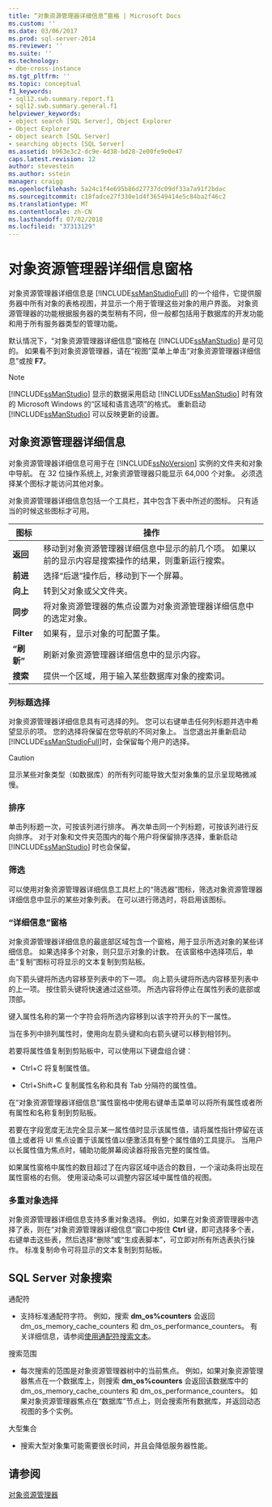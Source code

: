 ```yaml
---
title: “对象资源管理器详细信息”窗格 | Microsoft Docs
ms.custom: ''
ms.date: 03/06/2017
ms.prod: sql-server-2014
ms.reviewer: ''
ms.suite: ''
ms.technology:
- dbe-cross-instance
ms.tgt_pltfrm: ''
ms.topic: conceptual
f1_keywords:
- sql12.swb.summary.report.f1
- sql12.swb.summary.general.f1
helpviewer_keywords:
- object search [SQL Server], Object Explorer
- Object Explorer
- object search [SQL Server]
- searching objects [SQL Server]
ms.assetid: b963e3c2-dc9e-4d38-bd28-2e00fe9e0e47
caps.latest.revision: 12
author: stevestein
ms.author: sstein
manager: craigg
ms.openlocfilehash: 5a24c1f4e695b86d27737dc09df33a7a91f2bdac
ms.sourcegitcommit: c18fadce27f330e1d4f36549414e5c84ba2f46c2
ms.translationtype: MT
ms.contentlocale: zh-CN
ms.lasthandoff: 07/02/2018
ms.locfileid: "37313129"
---
```

# <a name="object-explorer-details-pane"></a>对象资源管理器详细信息窗格
  对象资源管理器详细信息是 [!INCLUDE[ssManStudioFull](../../includes/ssmanstudiofull-md.md)] 的一个组件，它提供服务器中所有对象的表格视图，并显示一个用于管理这些对象的用户界面。 对象资源管理器的功能根据服务器的类型稍有不同，但一般都包括用于数据库的开发功能和用于所有服务器类型的管理功能。  
  
 默认情况下，“对象资源管理器详细信息”窗格在 [!INCLUDE[ssManStudio](../../includes/ssmanstudio-md.md)] 是可见的。 如果看不到对象资源管理器，请在“视图”菜单上单击“对象资源管理器详细信息”或按 **F7**。  
  
> [!NOTE]  
>  [!INCLUDE[ssManStudio](../../includes/ssmanstudio-md.md)] 显示的数据采用启动 [!INCLUDE[ssManStudio](../../includes/ssmanstudio-md.md)] 时有效的 Microsoft Windows 的“区域和语言选项”的格式。 重新启动 [!INCLUDE[ssManStudio](../../includes/ssmanstudio-md.md)] 可以反映更新的设置。  
  
## <a name="object-explorer-details"></a>对象资源管理器详细信息  
 对象资源管理器详细信息可用于在 [!INCLUDE[ssNoVersion](../../includes/ssnoversion-md.md)] 实例的文件夹和对象中导航。 在 32 位操作系统上, 对象资源管理器只能显示 64,000 个对象。 必须选择某个图标才能访问其他对象。  
  
 对象资源管理器详细信息包括一个工具栏，其中包含下表中所述的图标。 只有适当的时候这些图标才可用。  
  
|图标|操作|  
|----------|------------|  
|**返回**|移动到对象资源管理器详细信息中显示的前几个项。 如果以前的显示内容是搜索操作的结果，则重新运行搜索。|  
|**前进**|选择“后退”操作后，移动到下一个屏幕。|  
|**向上**|转到父对象或父文件夹。|  
|**同步**|将对象资源管理器的焦点设置为对象资源管理器详细信息中的选定对象。|  
|**Filter**|如果有，显示对象的可配置子集。|  
|**“刷新”**|刷新对象资源管理器详细信息中的显示内容。|  
|**搜索**|提供一个区域，用于输入某些数据库对象的搜索词。|  
  
### <a name="column-header-selections"></a>列标题选择  
 对象资源管理器详细信息具有可选择的列。 您可以右键单击任何列标题并选中希望显示的项。 您的选择将保留在您导航的不同对象上。 当您退出并重新启动 [!INCLUDE[ssManStudioFull](../../includes/ssmanstudiofull-md.md)]时，会保留每个用户的选择。  
  
> [!CAUTION]  
>  显示某些对象类型（如数据库）的所有列可能导致大型对象集的显示呈现略微减慢。  
  
### <a name="sorting"></a>排序  
 单击列标题一次，可按该列进行排序。 再次单击同一个列标题，可按该列进行反向排序。 对于对象和文件夹范围内的每个用户将保留排序选择，重新启动 [!INCLUDE[ssManStudio](../../includes/ssmanstudio-md.md)] 时也会保留。  
  
### <a name="filtering"></a>筛选  
 可以使用对象资源管理器详细信息工具栏上的“筛选器”图标，筛选对象资源管理器详细信息中显示的某些对象列表。 在可以进行筛选时，将启用该图标。  
  
### <a name="details-pane"></a>“详细信息”窗格  
 对象资源管理器详细信息的最底部区域包含一个窗格，用于显示所选对象的某些详细信息。 如果选择多个对象，则只显示对象的计数。 在该窗格中选择项后，单击“复制”图标可将显示的文本复制到剪贴板。  
  
 向下箭头键将所选内容移至列表中的下一项。 向上箭头键将所选内容移至列表中的上一项。 按住箭头键将快速通过这些项。 所选内容将停止在属性列表的底部或顶部。  
  
 键入属性名称的第一个字符会将所选内容移到以该字符开头的下一属性。  
  
 当在多列中排列属性时，使用向左箭头键和向右箭头键可以移到相邻列。  
  
 若要将属性值复制到剪贴板中，可以使用以下键盘组合键：  
  
-   Ctrl+C 将复制属性值。  
  
-   Ctrl+Shift+C 复制属性名称和具有 Tab 分隔符的属性值。  
  
 在“对象资源管理器详细信息”属性窗格中使用右键单击菜单可以将所有属性或者所有属性和名称复制到剪贴板。  
  
 若要在字段宽度无法完全显示某一属性值时显示该属性值，请将属性指针停留在该值上或者将 UI 焦点设置于该属性值以便激活具有整个属性值的工具提示。 当用户以长属性值为焦点时，辅助功能屏幕阅读器将报告完整的属性值。  
  
 如果属性窗格中属性的数目超过了在内容区域中适合的数目，一个滚动条将出现在属性窗格的右侧。 使用滚动条可以调整内容区域中属性值的视图。  
  
### <a name="multiple-object-selection"></a>多重对象选择  
 对象资源管理器详细信息支持多重对象选择。 例如，如果在对象资源管理器中选择了表，则在“对象资源管理器详细信息”窗口中按住 **Ctrl** 键，即可选择多个表，右键单击这些表，然后选择“删除”或“生成表脚本”，可立即对所有所选表执行操作。 标准复制命令可将显示的文本复制到剪贴板。  
  
## <a name="sql-server-object-search"></a>SQL Server 对象搜索  
 通配符  
  
-   支持标准通配符字符。 例如，搜索 **dm_os%counters** 会返回 dm_os_memory_cache_counters 和 dm_os_performance_counters。 有关详细信息，请参阅[使用通配符搜索文本](../../relational-databases/scripting/search-text-with-wildcards.md)。  
  
 搜索范围  
  
-   每次搜索的范围是对象资源管理器树中的当前焦点。 例如，如果对象资源管理器焦点在一个数据库上，则搜索 **dm_os%counters** 会返回该数据库中的 dm_os_memory_cache_counters 和 dm_os_performance_counters。 如果对象资源管理器焦点在“数据库”节点上，则会搜索所有数据库，并返回动态视图的多个实例。  
  
 大型集合  
  
-   搜索大型对象集可能需要很长时间，并且会降低服务器性能。  
  
## <a name="see-also"></a>请参阅  
 [对象资源管理器](object-explorer.md)  
  
  
